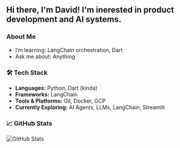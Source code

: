 ## Hi there, I'm David!  I'm inerested in product development and AI systems.

### About Me

- I’m learning: LangChain orchestration, Dart
- Ask me about: Anything

### 🛠️ Tech Stack

- **Languages:** Python, Dart (kinda)
- **Frameworks:** LangChain  
- **Tools & Platforms:** Git, Docker, GCP
- **Currently Exploring:** AI Agents, LLMs, LangChain, Streamlit

### 📈 GitHub Stats

![GitHub Stats](https://github-readme-stats.vercel.app/api?username=strouddm&show_icons=true&theme=default)
